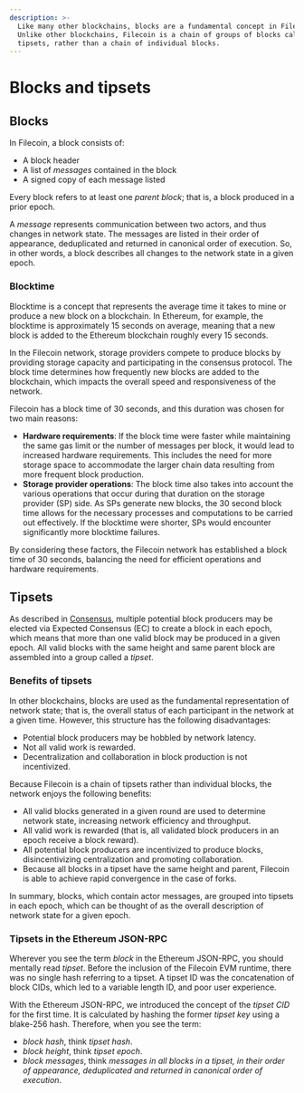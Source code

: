 ```yaml
---
description: >-
  Like many other blockchains, blocks are a fundamental concept in Filecoin.
  Unlike other blockchains, Filecoin is a chain of groups of blocks called
  tipsets, rather than a chain of individual blocks.
---
```


# Blocks and tipsets

## Blocks

In Filecoin, a block consists of:

* A block header
* A list of _messages_ contained in the block
* A signed copy of each message listed

Every block refers to at least one _parent block_; that is, a block produced in a prior epoch.

A _message_ represents communication between two actors, and thus changes in network state. The messages are listed in their order of appearance, deduplicated and returned in canonical order of execution. So, in other words, a block describes all changes to the network state in a given epoch.

### Blocktime

Blocktime is a concept that represents the average time it takes to mine or produce a new block on a blockchain. In Ethereum, for example, the blocktime is approximately 15 seconds on average, meaning that a new block is added to the Ethereum blockchain roughly every 15 seconds.

In the Filecoin network, storage providers compete to produce blocks by providing storage capacity and participating in the consensus protocol. The block time determines how frequently new blocks are added to the blockchain, which impacts the overall speed and responsiveness of the network.

Filecoin has a block time of 30 seconds, and this duration was chosen for two main reasons:

* **Hardware requirements**: If the block time were faster while maintaining the same gas limit or the number of messages per block, it would lead to increased hardware requirements. This includes the need for more storage space to accommodate the larger chain data resulting from more frequent block production.
* **Storage provider operations**: The block time also takes into account the various operations that occur during that duration on the storage provider (SP) side. As SPs generate new blocks, the 30 second block time allows for the necessary processes and computations to be carried out effectively. If the blocktime were shorter, SPs would encounter significantly more blocktime failures.

By considering these factors, the Filecoin network has established a block time of 30 seconds, balancing the need for efficient operations and hardware requirements.

## Tipsets

As described in [Consensus](consensus.md), multiple potential block producers may be elected via Expected Consensus (EC) to create a block in each epoch, which means that more than one valid block may be produced in a given epoch. All valid blocks with the same height and same parent block are assembled into a group called a _tipset_.

### Benefits of tipsets

In other blockchains, blocks are used as the fundamental representation of network state; that is, the overall status of each participant in the network at a given time. However, this structure has the following disadvantages:

* Potential block producers may be hobbled by network latency.
* Not all valid work is rewarded.
* Decentralization and collaboration in block production is not incentivized.

Because Filecoin is a chain of tipsets rather than individual blocks, the network enjoys the following benefits:

* All valid blocks generated in a given round are used to determine network state, increasing network efficiency and throughput.
* All valid work is rewarded (that is, all validated block producers in an epoch receive a block reward).
* All potential block producers are incentivized to produce blocks, disincentivizing centralization and promoting collaboration.
* Because all blocks in a tipset have the same height and parent, Filecoin is able to achieve rapid convergence in the case of forks.

In summary, blocks, which contain actor messages, are grouped into tipsets in each epoch, which can be thought of as the overall description of network state for a given epoch.

### Tipsets in the Ethereum JSON-RPC

Wherever you see the term _block_ in the Ethereum JSON-RPC, you should mentally read _tipset_. Before the inclusion of the Filecoin EVM runtime, there was no single hash referring to a tipset. A tipset ID was the concatenation of block CIDs, which led to a variable length ID, and poor user experience.

With the Ethereum JSON-RPC, we introduced the concept of the _tipset CID_ for the first time. It is calculated by hashing the former _tipset key_ using a blake-256 hash. Therefore, when you see the term:

* _block hash_, think _tipset hash_.
* _block height_, think _tipset epoch_.
* _block messages_, think _messages in all blocks in a tipset, in their order of appearance, deduplicated and returned in canonical order of execution_.
